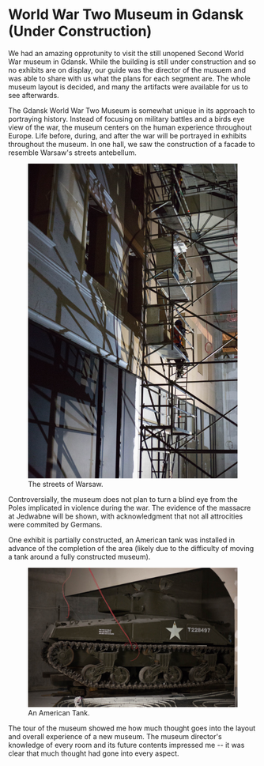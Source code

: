 World War Two Museum in Gdansk (Under Construction)
==========

We had an amazing opprotunity to visit the still unopened Second World War museum in Gdansk.
While the building is still under construction and so no exhibits are on display, our guide was the director of the musuem and was able to share with us what the plans for each segment are.
The whole museum layout is decided, and many the artifacts were available for us to see afterwards.

The Gdansk World War Two Museum is somewhat unique in its approach to portraying history.
Instead of focusing on military battles and a birds eye view of the war, the museum centers on the human experience throughout Europe.
Life before, during, and after the war will be portrayed in exhibits throughout the museum.
In one hall, we saw the construction of a facade to resemble Warsaw's streets antebellum.

<figure class="figure">
  <img src="../img/posts/wwii-warsaw-street.jpg" class="figure-img img-fluid img-responsive img-rounded">
  <figcaption class="figure-caption text-right">The streets of Warsaw.</figcaption>
</figure>

Controversially, the museum does not plan to turn a blind eye from the Poles implicated in violence during the war.
The evidence of the massacre at Jedwabne will be shown, with acknowledgment that not all attrocities were commited by Germans.

One exhibit is partially constructed, an American tank was installed in advance of the completion of the area (likely due to the difficulty of moving a tank around a fully constructed museum).

<figure class="figure">
  <img src="../img/posts/wwii-tank.jpg" class="figure-img img-fluid img-responsive img-rounded">
  <figcaption class="figure-caption text-right">An American Tank.</figcaption>
</figure>

The tour of the museum showed me how much thought goes into the layout and overall experience of a new museum.
The museum director's knowledge of every room and its future contents impressed me -- it was clear that much thought had gone into every aspect.